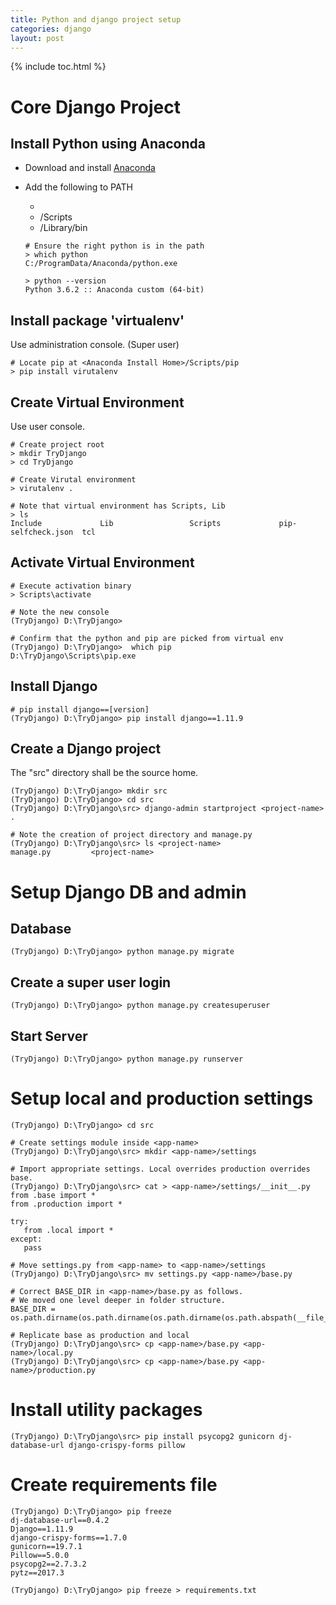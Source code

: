 ```yaml
---
title: Python and django project setup
categories: django
layout: post
---
```


{% include toc.html %}

# Core Django Project

## Install Python using Anaconda

- Download and install [Anaconda](https://www.anaconda.com/download/)

- Add the following to PATH

  - <AnacondaHome> 
  - <AnacondaHome>/Scripts
  - <AnacondaHome>/Library/bin

  ```shell
  # Ensure the right python is in the path
  > which python
  C:/ProgramData/Anaconda/python.exe

  > python --version
  Python 3.6.2 :: Anaconda custom (64-bit)
  ```

## Install package 'virtualenv'

Use administration console. (Super user)

```shell
# Locate pip at <Anaconda Install Home>/Scripts/pip
> pip install virutalenv
```

## Create Virtual Environment

Use user console.

```shell
# Create project root
> mkdir TryDjango
> cd TryDjango

# Create Virutal environment
> virutalenv .

# Note that virtual environment has Scripts, Lib
> ls
Include             Lib                 Scripts             pip-selfcheck.json  tcl
```

## Activate Virtual Environment

```shell
# Execute activation binary
> Scripts\activate

# Note the new console
(TryDjango) D:\TryDjango> 

# Confirm that the python and pip are picked from virtual env
(TryDjango) D:\TryDjango>  which pip
D:\TryDjango\Scripts\pip.exe
```

## Install Django

```shell
# pip install django==[version]
(TryDjango) D:\TryDjango> pip install django==1.11.9
```

## Create a Django project

The "src" directory shall be the source home.

```shell
(TryDjango) D:\TryDjango> mkdir src
(TryDjango) D:\TryDjango> cd src
(TryDjango) D:\TryDjango\src> django-admin startproject <project-name> .

# Note the creation of project directory and manage.py
(TryDjango) D:\TryDjango\src> ls <project-name>
manage.py         <project-name>
```

# Setup Django DB and admin

## Database

```
(TryDjango) D:\TryDjango> python manage.py migrate
```

## Create a super user login

```
(TryDjango) D:\TryDjango> python manage.py createsuperuser
```

## Start Server

```
(TryDjango) D:\TryDjango> python manage.py runserver
```

# Setup local and production settings

```shell
(TryDjango) D:\TryDjango> cd src

# Create settings module inside <app-name>
(TryDjango) D:\TryDjango\src> mkdir <app-name>/settings

# Import appropriate settings. Local overrides production overrides base.
(TryDjango) D:\TryDjango\src> cat > <app-name>/settings/__init__.py
from .base import *
from .production import *

try:
   from .local import *
except:
   pass

# Move settings.py from <app-name> to <app-name>/settings
(TryDjango) D:\TryDjango\src> mv settings.py <app-name>/base.py

# Correct BASE_DIR in <app-name>/base.py as follows. 
# We moved one level deeper in folder structure.
BASE_DIR = os.path.dirname(os.path.dirname(os.path.dirname(os.path.abspath(__file__))))

# Replicate base as production and local
(TryDjango) D:\TryDjango\src> cp <app-name>/base.py <app-name>/local.py
(TryDjango) D:\TryDjango\src> cp <app-name>/base.py <app-name>/production.py
```

# Install utility packages

```
(TryDjango) D:\TryDjango\src> pip install psycopg2 gunicorn dj-database-url django-crispy-forms pillow
```

# Create requirements file

```
(TryDjango) D:\TryDjango> pip freeze
dj-database-url==0.4.2
Django==1.11.9
django-crispy-forms==1.7.0
gunicorn==19.7.1
Pillow==5.0.0
psycopg2==2.7.3.2
pytz==2017.3

(TryDjango) D:\TryDjango> pip freeze > requirements.txt
```

